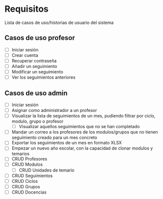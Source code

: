 # Requisitos
Lista de casos de uso/historias de usuario del sistema

## Casos de uso profesor
- [ ] Iniciar sesión
- [ ] Crear cuenta
- [ ] Recuperar contraseña
- [ ] Añadir un seguimiento
- [ ] Modificar un seguimiento
- [ ] Ver los seguimientos anteriores

## Casos de uso admin
- [ ] Iniciar sesión
- [ ] Asignar como administrador a un profesor
- [ ] Visualizar la lista de seguimientos de un mes, pudiendo filtrar por ciclo, modulo, grupo o profesor
  - [ ] Visualizar aquellos seguimientos que no se han completado
- [ ] Mandar un correo a los profesores de los modulos/grupos que no tienen seguimiento creado para un mes concreto
- [ ] Exportar los seguimientos de un mes en formato XLSX
- [ ] Empezar un nuevo año escolar, con la capacidad de clonar modulos y temarios
- [ ] CRUD Profesores
- [ ] CRUD Modulos
  - [ ] CRUD Unidades de temario
- [ ] CRUD Seguimientos
- [ ] CRUD Ciclos
- [ ] CRUD Grupos
- [ ] CRUD Docencias
